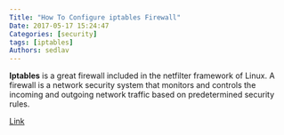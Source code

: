 ```yaml
---
Title: "How To Configure iptables Firewall"
Date: 2017-05-17 15:24:47
Categories: [security]
tags: [iptables]
Authors: sedlav
---
```


**Iptables** is a great firewall included in the netfilter framework of Linux. A firewall is a network security system that monitors and controls the incoming and outgoing network traffic based on predetermined security rules.

[Link](http://www.linuxandubuntu.com/home/how-to-configure-iptables-firewall-in-linux)
